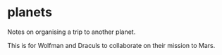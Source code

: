 # planets
Notes on organising a trip to another planet.

This is for Wolfman and Draculs to collaborate on their mission to Mars.
